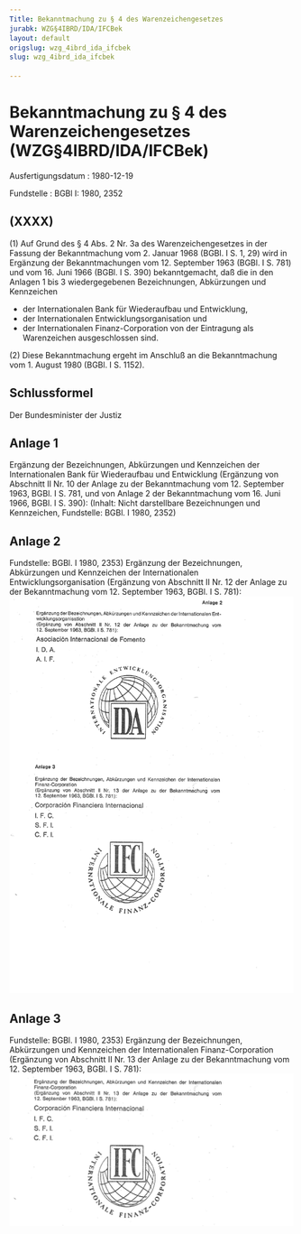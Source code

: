 ```yaml
---
Title: Bekanntmachung zu § 4 des Warenzeichengesetzes
jurabk: WZG§4IBRD/IDA/IFCBek
layout: default
origslug: wzg_4ibrd_ida_ifcbek
slug: wzg_4ibrd_ida_ifcbek

---
```


# Bekanntmachung zu § 4 des Warenzeichengesetzes (WZG§4IBRD/IDA/IFCBek)

Ausfertigungsdatum
:   1980-12-19

Fundstelle
:   BGBl I: 1980, 2352



## (XXXX)

(1) Auf Grund des § 4 Abs. 2 Nr. 3a des Warenzeichengesetzes in der Fassung der Bekanntmachung vom 2. Januar 1968 (BGBl. I S. 1, 29) wird in Ergänzung der Bekanntmachungen vom 12. September 1963 (BGBl. I S. 781) und vom 16. Juni 1966 (BGBl. I S. 390) bekanntgemacht, daß die in den Anlagen 1 bis 3 wiedergegebenen Bezeichnungen, Abkürzungen und Kennzeichen
- der Internationalen Bank für Wiederaufbau und Entwicklung,
- der Internationalen Entwicklungsorganisation und
- der Internationalen Finanz-Corporation
von der Eintragung als Warenzeichen ausgeschlossen sind.

(2) Diese Bekanntmachung ergeht im Anschluß an die Bekanntmachung vom 1. August 1980 (BGBl. I S. 1152).


## Schlussformel

Der Bundesminister der Justiz


## Anlage 1

Ergänzung der Bezeichnungen, Abkürzungen und Kennzeichen der Internationalen Bank für Wiederaufbau und Entwicklung
(Ergänzung von Abschnitt II Nr. 10 der Anlage zu der Bekanntmachung vom 12. September 1963, BGBl. I S. 781, und von Anlage 2 der Bekanntmachung vom 16. Juni 1966, BGBl. I S. 390):
(Inhalt: Nicht darstellbare Bezeichnungen und Kennzeichen,
Fundstelle: BGBl. I 1980, 2352)


## Anlage 2

Fundstelle: BGBl. I 1980, 2353)
Ergänzung der Bezeichnungen, Abkürzungen und Kennzeichen der Internationalen Entwicklungsorganisation
(Ergänzung von Abschnitt II Nr. 12 der Anlage zu der Bekanntmachung vom 12. September 1963, BGBl. I S. 781):
![bgbl1_1980_j2353_0010.jpg](bgbl1_1980_j2353_0010.jpg)

## Anlage 3

Fundstelle: BGBl. I 1980, 2353)
Ergänzung der Bezeichnungen, Abkürzungen und Kennzeichen der Internationalen Finanz-Corporation
(Ergänzung von Abschnitt II Nr. 13 der Anlage zu der Bekanntmachung vom 12. September 1963, BGBl. I S. 781):
![bgbl1_1980_j2353_0020.jpg](bgbl1_1980_j2353_0020.jpg)
